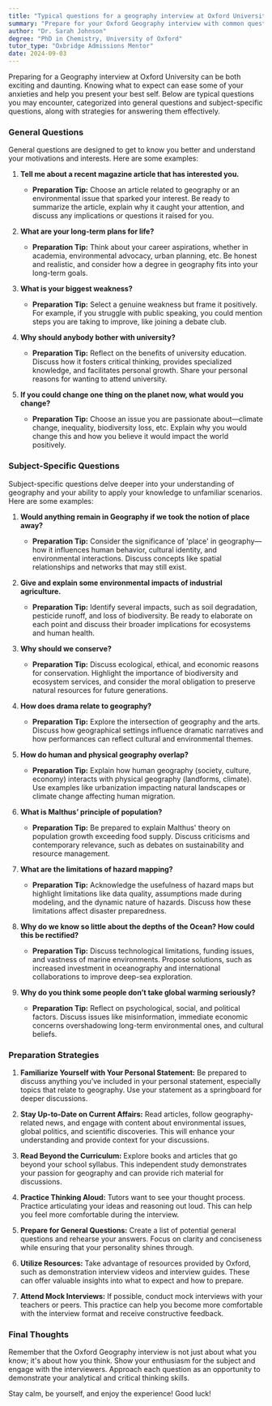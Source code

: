 ```yaml
---
title: "Typical questions for a geography interview at Oxford University"
summary: "Prepare for your Oxford Geography interview with common questions and tips to showcase your interests and knowledge effectively."
author: "Dr. Sarah Johnson"
degree: "PhD in Chemistry, University of Oxford"
tutor_type: "Oxbridge Admissions Mentor"
date: 2024-09-03
---
```


Preparing for a Geography interview at Oxford University can be both exciting and daunting. Knowing what to expect can ease some of your anxieties and help you present your best self. Below are typical questions you may encounter, categorized into general questions and subject-specific questions, along with strategies for answering them effectively.

### General Questions

General questions are designed to get to know you better and understand your motivations and interests. Here are some examples:

1. **Tell me about a recent magazine article that has interested you.**
   - **Preparation Tip:** Choose an article related to geography or an environmental issue that sparked your interest. Be ready to summarize the article, explain why it caught your attention, and discuss any implications or questions it raised for you.

2. **What are your long-term plans for life?**
   - **Preparation Tip:** Think about your career aspirations, whether in academia, environmental advocacy, urban planning, etc. Be honest and realistic, and consider how a degree in geography fits into your long-term goals.

3. **What is your biggest weakness?**
   - **Preparation Tip:** Select a genuine weakness but frame it positively. For example, if you struggle with public speaking, you could mention steps you are taking to improve, like joining a debate club.

4. **Why should anybody bother with university?**
   - **Preparation Tip:** Reflect on the benefits of university education. Discuss how it fosters critical thinking, provides specialized knowledge, and facilitates personal growth. Share your personal reasons for wanting to attend university.

5. **If you could change one thing on the planet now, what would you change?**
   - **Preparation Tip:** Choose an issue you are passionate about—climate change, inequality, biodiversity loss, etc. Explain why you would change this and how you believe it would impact the world positively.

### Subject-Specific Questions

Subject-specific questions delve deeper into your understanding of geography and your ability to apply your knowledge to unfamiliar scenarios. Here are some examples:

1. **Would anything remain in Geography if we took the notion of place away?**
   - **Preparation Tip:** Consider the significance of 'place' in geography—how it influences human behavior, cultural identity, and environmental interactions. Discuss concepts like spatial relationships and networks that may still exist.

2. **Give and explain some environmental impacts of industrial agriculture.**
   - **Preparation Tip:** Identify several impacts, such as soil degradation, pesticide runoff, and loss of biodiversity. Be ready to elaborate on each point and discuss their broader implications for ecosystems and human health.

3. **Why should we conserve?**
   - **Preparation Tip:** Discuss ecological, ethical, and economic reasons for conservation. Highlight the importance of biodiversity and ecosystem services, and consider the moral obligation to preserve natural resources for future generations.

4. **How does drama relate to geography?**
   - **Preparation Tip:** Explore the intersection of geography and the arts. Discuss how geographical settings influence dramatic narratives and how performances can reflect cultural and environmental themes.

5. **How do human and physical geography overlap?**
   - **Preparation Tip:** Explain how human geography (society, culture, economy) interacts with physical geography (landforms, climate). Use examples like urbanization impacting natural landscapes or climate change affecting human migration.

6. **What is Malthus’ principle of population?**
   - **Preparation Tip:** Be prepared to explain Malthus' theory on population growth exceeding food supply. Discuss criticisms and contemporary relevance, such as debates on sustainability and resource management.

7. **What are the limitations of hazard mapping?**
   - **Preparation Tip:** Acknowledge the usefulness of hazard maps but highlight limitations like data quality, assumptions made during modeling, and the dynamic nature of hazards. Discuss how these limitations affect disaster preparedness.

8. **Why do we know so little about the depths of the Ocean? How could this be rectified?**
   - **Preparation Tip:** Discuss technological limitations, funding issues, and vastness of marine environments. Propose solutions, such as increased investment in oceanography and international collaborations to improve deep-sea exploration.

9. **Why do you think some people don’t take global warming seriously?**
   - **Preparation Tip:** Reflect on psychological, social, and political factors. Discuss issues like misinformation, immediate economic concerns overshadowing long-term environmental ones, and cultural beliefs.

### Preparation Strategies

1. **Familiarize Yourself with Your Personal Statement:** Be prepared to discuss anything you’ve included in your personal statement, especially topics that relate to geography. Use your statement as a springboard for deeper discussions.

2. **Stay Up-to-Date on Current Affairs:** Read articles, follow geography-related news, and engage with content about environmental issues, global politics, and scientific discoveries. This will enhance your understanding and provide context for your discussions.

3. **Read Beyond the Curriculum:** Explore books and articles that go beyond your school syllabus. This independent study demonstrates your passion for geography and can provide rich material for discussions.

4. **Practice Thinking Aloud:** Tutors want to see your thought process. Practice articulating your ideas and reasoning out loud. This can help you feel more comfortable during the interview.

5. **Prepare for General Questions:** Create a list of potential general questions and rehearse your answers. Focus on clarity and conciseness while ensuring that your personality shines through.

6. **Utilize Resources:** Take advantage of resources provided by Oxford, such as demonstration interview videos and interview guides. These can offer valuable insights into what to expect and how to prepare.

7. **Attend Mock Interviews:** If possible, conduct mock interviews with your teachers or peers. This practice can help you become more comfortable with the interview format and receive constructive feedback.

### Final Thoughts

Remember that the Oxford Geography interview is not just about what you know; it's about how you think. Show your enthusiasm for the subject and engage with the interviewers. Approach each question as an opportunity to demonstrate your analytical and critical thinking skills. 

Stay calm, be yourself, and enjoy the experience! Good luck!
    